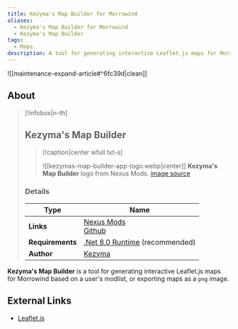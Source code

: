 ```yaml
---
title: Kezyma's Map Builder for Morrowind
aliases:
  - Kezyma's Map Builder for Morrowind
  - Kezyma's Map Builder
tags:
  - Maps
description: A tool for generating interactive Leaflet.js maps for Morrowind based on a user's modlist, or exporting as a png.
---
```


![[maintenance-expand-article#^6fc39d|clean]]

## About

> [!infobox|n-th]
> 
> ## Kezyma's Map Builder
> 
> > [!caption|center wfull txt-s]
> > 
> > ![[kezymas-map-builder-app-logo.webp|center]]
> > **Kezyma's Map Builder** logo from Nexus Mods.
> > [image source](https://staticdelivery.nexusmods.com/mods/100/images/53963/53963-1704828097-2065763542.png)
> 
> ### Details
> 
> | Type | Name |
> | --- | --- |
> | **Links** | [Nexus Mods](https://www.nexusmods.com/morrowind/mods/53963)<br>[Github](https://github.com/Kezyma/Morrowind-MapBuilder) |
> | **Requirements** | [.Net 8.0 Runtime](https://dotnet.microsoft.com/en-us/download/dotnet/8.0) (recommended) |
> | **Author** | [Kezyma](https://next.nexusmods.com/profile/Kezyma/about-me) |

**Kezyma's Map Builder** is a tool for generating interactive Leaflet.js maps for Morrowind based on a user's modlist, or exporting maps as a `png` image.

## External Links

- [Leaflet.js](https://leafletjs.com/)